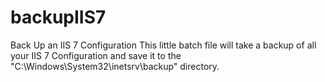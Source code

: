 # backupIIS7
Back Up an IIS 7 Configuration
This little batch file will take a backup of all your IIS 7 Configuration and save it to the "C:\Windows\System32\inetsrv\backup" directory.
